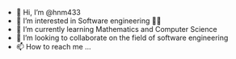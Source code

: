 - 👋 Hi, I’m @hnm433
- 👀 I’m interested in Software engineering 👨‍💻
- 🌱 I’m currently learning Mathematics and Computer Science
- 💞️ I’m looking to collaborate on the field of software engineering
- 📫 How to reach me ...

<!---
hnm433/hnm433 is a ✨ special ✨ repository because its `README.md` (this file) appears on your GitHub profile.
You can click the Preview link to take a look at your changes.
--->
